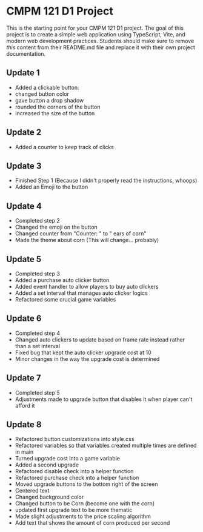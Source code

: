 # CMPM 121 D1 Project

This is the starting point for your CMPM 121 D1 project. The goal of this project is to create a simple web application using TypeScript, Vite, and modern web development practices. Students should make sure to remove _this_ content from their README.md file and replace it with their own project documentation.

## Update 1

- Added a clickable button:
- changed button color
- gave button a drop shadow
- rounded the corners of the button
- increased the size of the button

## Update 2

- Added a counter to keep track of clicks

## Update 3

- Finished Step 1 (Because I didn't properly read the instructions, whoops)
- Added an Emoji to the button

## Update 4

- Completed step 2
- Changed the emoji on the button
- Changed counter from "Counter: " to " ears of corn"
- Made the theme about corn (This will change... probably)

## Update 5

- Completed step 3
- Added a purchase auto clicker button
- Added event handler to allow players to buy auto clickers
- Added a set interval that manages auto clicker logics
- Refactored some crucial game variables

## Update 6

- Completed step 4
- Changed auto clickers to update based on frame rate instead rather than a set interval
- Fixed bug that kept the auto clicker upgrade cost at 10
- Minor changes in the way the upgrade cost is determined

## Update 7

- Completed step 5
- Adjustments made to upgrade button that disables it when player can't afford it

## Update 8

- Refactored button customizations into style.css
- Refactored variables so that variables created multiple times are defined in main
- Turned upgrade cost into a game variable
- Added a second upgrade
- Refactored disable check into a helper function
- Refactored purchase check into a helper function
- Moved upgrade buttons to the bottom right of the screen
- Centered text
- Changed background color
- Changed button to be Corn (become one with the corn)
- updated first upgrade text to be more thematic
- Made slight adjustments to the price scaling algorithm
- Add text that shows the amount of corn produced per second
